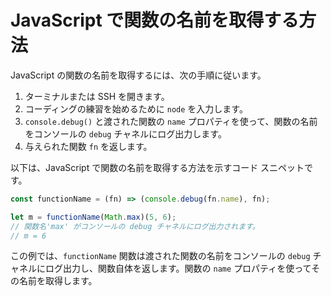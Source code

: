 # JavaScript で関数の名前を取得する方法

JavaScript の関数の名前を取得するには、次の手順に従います。

1. ターミナルまたは SSH を開きます。
2. コーディングの練習を始めるために `node` を入力します。
3. `console.debug()` と渡された関数の `name` プロパティを使って、関数の名前をコンソールの `debug` チャネルにログ出力します。
4. 与えられた関数 `fn` を返します。

以下は、JavaScript で関数の名前を取得する方法を示すコード スニペットです。

```js
const functionName = (fn) => (console.debug(fn.name), fn);

let m = functionName(Math.max)(5, 6);
// 関数名'max' がコンソールの debug チャネルにログ出力されます。
// m = 6
```

この例では、`functionName` 関数は渡された関数の名前をコンソールの `debug` チャネルにログ出力し、関数自体を返します。関数の `name` プロパティを使ってその名前を取得します。

